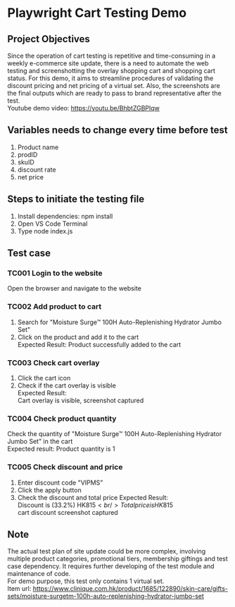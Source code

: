 # Playwright Cart Testing Demo

## Project Objectives
Since the operation of cart testing is repetitive and time-consuming in a weekly e-commerce site update, there is a need to automate the web testing and screenshotting the overlay shopping cart and shopping cart status. 
For this demo, it aims to streamline procedures of validating the discount pricing and net pricing of a virtual set. Also, the screenshots are the final outputs which are ready to pass to brand representative after the test. </br>
Youtube demo video: https://youtu.be/BhbtZGBPIqw

## Variables needs to change every time before test
1. Product name
2. prodID
3. skuID
4. discount rate
5. net price

## Steps to initiate the testing file
1. Install dependencies: npm install
2. Open VS Code Terminal
3. Type node index.js

## Test case
### TC001 Login to the website
Open the browser and navigate to the website

### TC002 Add product to cart
1. Search for "Moisture Surge™ 100H Auto-Replenishing Hydrator Jumbo Set"
2. Click on the product and add it to the cart</br>
Expected Result: Product successfully added to the cart

### TC003	Check cart overlay
1. Click the cart icon
2. Check if the cart overlay is visible</br>
Expected Result:<br/>
Cart overlay is visible, screenshot captured

### TC004 Check product quantity
Check the quantity of "Moisture Surge™ 100H Auto-Replenishing Hydrator Jumbo Set" in the cart<br/>
Expected result: Product quantity is 1	

### TC005 Check discount and price
1. Enter discount code "VIPMS"
2. Click the apply button
3. Check the discount and total price
Expected Result:<br/>
Discount is (33.2%) HK$815<br/>
Total price is HK$815<br/>
cart discount screenshot captured

## Note
The actual test plan of site update could be more complex, involving multiple product categories, promotional tiers, membership giftings and test case dependency. It requires further developing of the test module and maintenance of code.<br/>
For demo purpose, this test only contains 1 virtual set.<br/>
Item url: https://www.clinique.com.hk/product/1685/122890/skin-care/gifts-sets/moisture-surgetm-100h-auto-replenishing-hydrator-jumbo-set
